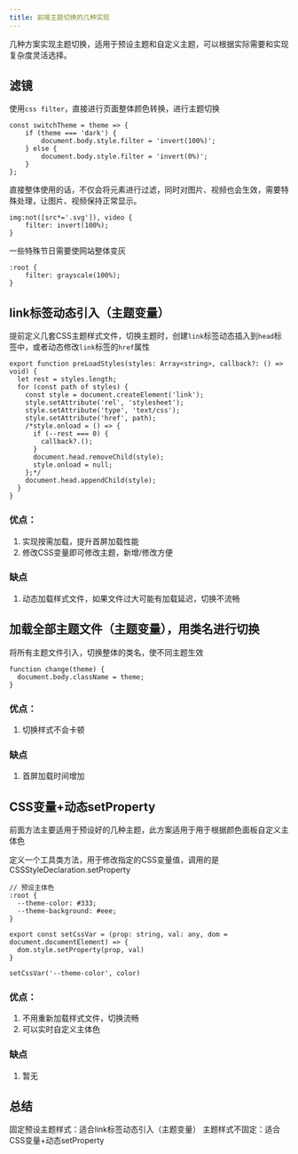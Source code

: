 ```yaml
---
title: 前端主题切换的几种实现
---
```


几种方案实现主题切换，适用于预设主题和自定义主题，可以根据实际需要和实现复杂度灵活选择。
<!-- more -->

## 滤镜

使用`css filter`，直接进行页面整体颜色转换，进行主题切换

```
const switchTheme = theme => {
    if (theme === 'dark') {
        document.body.style.filter = 'invert(100%)';
    } else {
        document.body.style.filter = 'invert(0%)';
    }
};
```

直接整体使用的话，不仅会将元素进行过滤，同时对图片、视频也会生效，需要特殊处理，让图片、视频保持正常显示。

```
img:not([src*='.svg']), video {
    filter: invert(100%);
}
```

一些特殊节日需要使网站整体变灰

```
:root {
    filter: grayscale(100%);
}
```

## link标签动态引入（主题变量）

提前定义几套CSS主题样式文件，切换主题时，创建`link`标签动态插入到`head`标签中，或者动态修改`link`标签的`href`属性

```
export function preLoadStyles(styles: Array<string>, callback?: () => void) {
  let rest = styles.length;
  for (const path of styles) {
    const style = document.createElement('link');
    style.setAttribute('rel', 'stylesheet');
    style.setAttribute('type', 'text/css');
    style.setAttribute('href', path);
    /*style.onload = () => {
      if (--rest === 0) {
        callback?.();
      }
      document.head.removeChild(style);
      style.onload = null;
    };*/
    document.head.appendChild(style);
  }
}
```

### 优点：
1. 实现按需加载，提升首屏加载性能
2. 修改CSS变量即可修改主题，新增/修改方便

### 缺点
1. 动态加载样式文件，如果文件过大可能有加载延迟，切换不流畅

## 加载全部主题文件（主题变量），用类名进行切换

将所有主题文件引入，切换整体的类名，使不同主题生效

```
function change(theme) {
  document.body.className = theme;
}
```

### 优点：
1. 切换样式不会卡顿

### 缺点
1. 首屏加载时间增加

## CSS变量+动态setProperty

前面方法主要适用于预设好的几种主题，此方案适用于用于根据颜色面板自定义主体色

定义一个工具类方法，用于修改指定的CSS变量值，调用的是CSSStyleDeclaration.setProperty

```
// 预设主体色
:root {
  --theme-color: #333;
  --theme-background: #eee;
}
```
```
export const setCssVar = (prop: string, val: any, dom = document.documentElement) => {
  dom.style.setProperty(prop, val)
}
```
```
setCssVar('--theme-color', color)
```

### 优点：
1. 不用重新加载样式文件，切换流畅
2. 可以实时自定义主体色

### 缺点
1. 暂无

## 总结
固定预设主题样式：适合link标签动态引入（主题变量）
主题样式不固定：适合CSS变量+动态setProperty
